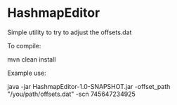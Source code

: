 # HashmapEditor

Simple utility to try to adjust the offsets.dat 

To compile:

mvn clean install

Example use:

java -jar HashmapEditor-1.0-SNAPSHOT.jar -offset_path "/you/path/offsets.dat" -scn 745647234925

